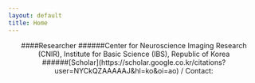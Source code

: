 ```yaml
---
layout: default
title: Home
---
```

<center>
####Researcher
######Center for Neuroscience Imaging Research (CNIR), Institute for Basic Science (IBS), Republic of Korea <br>
######[Scholar](https://scholar.google.co.kr/citations?user=NYCkQZAAAAAJ&hl=ko&oi=ao) / Contact: <ss.sangkyu.son@gmail.com>
</center>  

